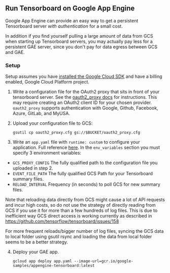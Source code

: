 ## Run Tensorboard on Google App Engine

Google App Engine can provide an easy way to get a persistent Tensorboard server *with authentication* for a small cost.

In addition if you find yourself pulling a large amount of data from GCS when starting up Tensorboard servers, you may actually pay less for a persistent GAE server, since you don't pay for data egress between GCS and GAE.

### Setup

Setup assumes you have [installed the Google Cloud SDK](https://cloud.google.com/sdk) and have a billing enabled, Google Cloud Platform project.

1. Write a configuration file for the OAuth2 proxy that sits in front of your tensorboard server. See the [oauth2_proxy docs](https://github.com/bitly/oauth2_proxy#configuration) for instructions. This may require creating an OAuth2 client ID for your chosen provider. `oauth2_proxy` supports authentication with Google, Github, Facebook, Azure, GitLab, and MyUSA.

2. Upload your configuration file to GCS:
   ```
   gsutil cp oauth2_proxy.cfg gs://$BUCKET/oauth2_proxy.cfg
   ```

3. Write an `app.yaml` file with `runtime: custom` to configure your application. Full reference [here](https://cloud.google.com/appengine/docs/flexible/custom-runtimes/configuring-your-app-with-app-yaml). In the `env_variables` section you must specify 3 environment variables:
  * `GCS_PROXY_CONFIG` The fully qualified path to the configuration file you uploaded in step 2.
  * `EVENT_FILE_PATH` The fully qualified GCS Path for your Tensorboard summary files.
  * `RELOAD_INTERVAL` Frequency (in seconds) to poll GCS for new summary files.

Note that reloading data directly from GCS might cause a lot of API requests and incur high costs, so do not use the strategy
of directly reading from GCS if you use it for more than a few hundreds of log files. This is due to inefficient way GCS direct
access is working currently as described in https://github.com/tensorflow/tensorboard/issues/158

For more frequent reloads/bigger number of log files, syncing the GCS data to local folder using gsutil rsync and loading the data from local folder seems to be a better strategy.

4. Deploy your GAE app.
   ```
   gcloud app deploy app.yaml --image-url=gcr.io/google-samples/appengine-tensorboard:latest
   ```
